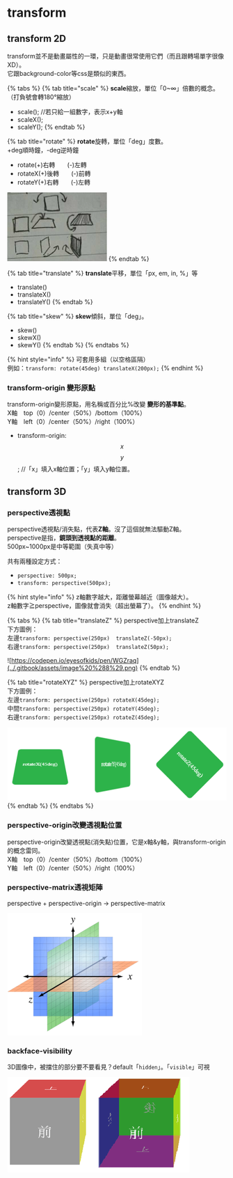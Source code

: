 # transform

## transform 2D

transform並不是動畫屬性的一環，只是動畫很常使用它們（而且跟轉場單字很像XD）。  
它跟background-color等css是類似的東西。

{% tabs %}
{% tab title="scale" %}
**scale**縮放，單位「0~∞」倍數的概念。  
（打負號會轉180°縮放）

* scale\(\);  //若只給一組數字，表示x+y軸
* scaleX\(\);  
* scaleY\(\);
{% endtab %}

{% tab title="rotate" %}
**rotate**旋轉，單位「deg」度數。  
+deg順時鐘，-deg逆時鐘

* rotate\(+\)右轉　　\(-\)左轉
* rotateX\(+\)後轉　　\(-\)前轉
* rotateY\(+\)右轉　　\(-\)左轉

![&#x7531;&#x4E0A;&#x800C;&#x4E0B;&#x662F;&#x300C;rotate&#x300D;&#x300C;rotateX&#x300D;&#x300C;rotateY&#x300D;](../.gitbook/assets/image%20%2817%29.png)
{% endtab %}

{% tab title="translate" %}
**translate**平移，單位「px, em, in, %」等

* translate\(\)
* translateX\(\)
* translateY\(\)
{% endtab %}

{% tab title="skew" %}
**skew**傾斜，單位「deg」。

* skew\(\)
* skewX\(\)
* skewY\(\)
{% endtab %}
{% endtabs %}

{% hint style="info" %}
可套用多組（以空格區隔）  
例如：`transform: rotate(45deg) translateX(200px);`
{% endhint %}

### transform-origin 變形原點

transform-origin變形原點，用名稱或百分比%改變 **變形的基準點**。  
X軸　top（0）/center（50%）/bottom（100%）  
Y軸　left（0）/center（50%）/right（100%）

* transform-origin:$$x$$ $$y$$;  //「x」填入x軸位置；「y」填入y軸位置。



## transform 3D

### perspective透視點

perspective透視點/消失點，代表**Z軸**。沒了這個就無法驅動Z軸。  
perspective是指，**鏡頭到透視點的距離**。  
500px~1000px是中等範圍（失真中等）

共有兩種設定方式：

* `perspective: 500px;`
* `transform: perspective(500px);`

{% hint style="info" %}
z軸數字越大，距離螢幕越近（圖像越大）。  
z軸數字≧perspective，圖像就會消失（超出螢幕了）。
{% endhint %}

{% tabs %}
{% tab title="translateZ" %}
perspective加上translateZ  
下方圖例：  
左邊`transform: perspective(250px)  translateZ(-50px);`  
右邊`transform: perspective(250px)  translateZ(50px);`

![https://codepen.io/eyesofkids/pen/WGZraq](../.gitbook/assets/image%20%288%29.png)
{% endtab %}

{% tab title="rotateXYZ" %}
perspective加上rotateXYZ  
下方圖例：  
左邊`transform: perspective(250px) rotateX(45deg);`  
中間`transform: perspective(250px) rotateY(45deg);`  
右邊`transform: perspective(250px) rotateZ(45deg);`

![rotateX / rotateY / rotateZ](../.gitbook/assets/image%20%2814%29.png)
{% endtab %}
{% endtabs %}



### perspective-origin改變透視點位置

perspective-origin改變透視點\(消失點\)位置，它是x軸&y軸，與transform-origin的概念雷同。  
X軸　top（0）/center（50%）/bottom（100%）  
Y軸　left（0）/center（50%）/right（100%）



### perspective-matrix透視矩陣

perspective + perspective-origin → perspective-matrix

![&#x8CC7;&#x6599;&#x4F86;&#x6E90;&#xFF1A;CSS 3D cube](../.gitbook/assets/image%20%286%29.png)

### backface-visibility

3D圖像中，被擋住的部分要不要看見？default「`hidden`」。「`visible`」可視

![&#x5DE6;&#x908A;backface-visibility: hidden; &#x53F3;&#x908A;backface-visibility: visible;](../.gitbook/assets/image%20%2824%29.png)



